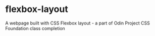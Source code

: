 # flexbox-layout
A webpage built with CSS Flexbox layout - a part of Odin Project CSS Foundation class completion
